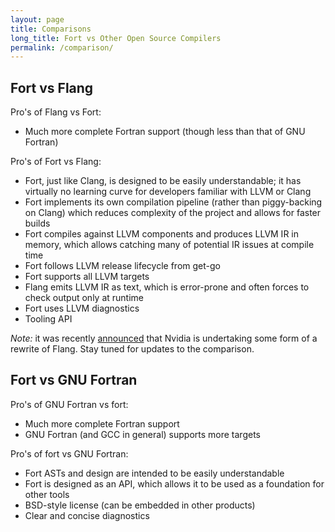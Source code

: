```yaml
---
layout: page
title: Comparisons
long_title: Fort vs Other Open Source Compilers
permalink: /comparison/
---
```


## Fort vs Flang

Pro's of Flang vs Fort:

- Much more complete Fortran support (though less than that of GNU Fortran)

Pro's of Fort vs Flang:

- Fort, just like Clang, is designed to be easily understandable; it has virtually no learning curve for developers familiar with LLVM or Clang
- Fort implements its own compilation pipeline (rather than piggy-backing on Clang) which reduces complexity of the project and allows for faster builds
- Fort compiles against LLVM components and produces LLVM IR in memory, which allows catching many of potential IR issues at compile time
- Fort follows LLVM release lifecycle from get-go
- Fort supports all LLVM targets
- Flang emits LLVM IR as text, which is error-prone and often forces to check output only at runtime
- Fort uses LLVM diagnostics
- Tooling API

_Note:_ it was recently [announced][flrwr] that Nvidia is undertaking some
form of a rewrite of Flang. Stay tuned for updates to the comparison.

## Fort vs GNU Fortran

Pro's of GNU Fortran vs fort:

- Much more complete Fortran support
- GNU Fortran (and GCC in general) supports more targets

Pro's of fort vs GNU Fortran:

- Fort ASTs and design are intended to be easily understandable
- Fort is designed as an API, which allows it to be used as a foundation for other tools
- BSD-style license (can be embedded in other products)
- Clear and concise diagnostics

[flrwr]: http://lists.llvm.org/pipermail/cfe-dev/2018-May/058135.html

